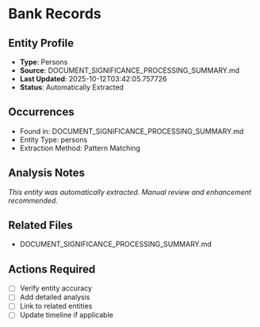 # Bank Records

## Entity Profile
- **Type**: Persons
- **Source**: DOCUMENT_SIGNIFICANCE_PROCESSING_SUMMARY.md
- **Last Updated**: 2025-10-12T03:42:05.757726
- **Status**: Automatically Extracted

## Occurrences
- Found in: DOCUMENT_SIGNIFICANCE_PROCESSING_SUMMARY.md
- Entity Type: persons
- Extraction Method: Pattern Matching

## Analysis Notes
*This entity was automatically extracted. Manual review and enhancement recommended.*

## Related Files
- DOCUMENT_SIGNIFICANCE_PROCESSING_SUMMARY.md

## Actions Required
- [ ] Verify entity accuracy
- [ ] Add detailed analysis
- [ ] Link to related entities
- [ ] Update timeline if applicable
